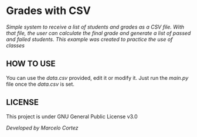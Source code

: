 # Grades with CSV
*Simple system to receive a list of students and grades as a CSV file. With that file, the user can calculate the final grade and generate a list of passed and failed students. This example was created to practice the use of classes*

## HOW TO USE
You can use the *data.csv* provided, edit it or modify it.
Just run the *main.py* file once the *data.csv* is set.

## LICENSE
This project is under GNU General Public License v3.0

*Developed by Marcelo Cortez*